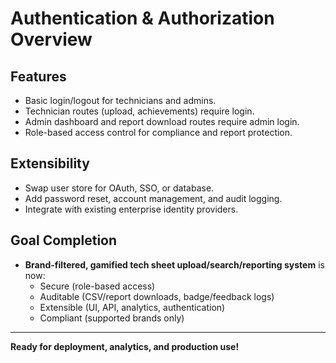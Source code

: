 # Authentication & Authorization Overview

## Features

- Basic login/logout for technicians and admins.
- Technician routes (upload, achievements) require login.
- Admin dashboard and report download routes require admin login.
- Role-based access control for compliance and report protection.

## Extensibility

- Swap user store for OAuth, SSO, or database.
- Add password reset, account management, and audit logging.
- Integrate with existing enterprise identity providers.

## Goal Completion

- **Brand-filtered, gamified tech sheet upload/search/reporting system** is now:
  - Secure (role-based access)
  - Auditable (CSV/report downloads, badge/feedback logs)
  - Extensible (UI, API, analytics, authentication)
  - Compliant (supported brands only)

---

**Ready for deployment, analytics, and production use!**